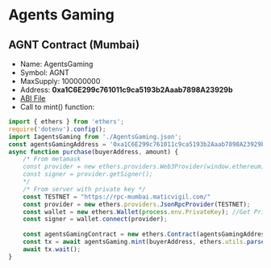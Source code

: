 # Agents Gaming

## AGNT Contract (Mumbai)
- Name: AgentsGaming
- Symbol: AGNT
- MaxSupply: 100000000
- Address: **0xa1C6E299c761011c9ca5193b2Aaab7898A23929b**
- [ABI File](https://github.com/rpmaya/AgentsGaming/blob/main/artifacts/contracts/AgentsGaming.sol/AgentsGaming.json)
- Call to mint() function:
```javascript
import { ethers } from 'ethers';
require('dotenv').config();
import IagentsGaming from './AgentsGaming.json';
const agentsGamingAddress = '0xa1C6E299c761011c9ca5193b2Aaab7898A23929b';
async function purchase(buyerAddress, amount) {
    /* From metamask
    const provider = new ethers.providers.Web3Provider(window.ethereum);
    const signer = provider.getSigner();
    */
    /* From server with private key */
    const TESTNET = "https://rpc-mumbai.maticvigil.com/"
    const provider = new ethers.providers.JsonRpcProvider(TESTNET);
    const wallet = new ethers.Wallet(process.env.PrivateKey); //Get PrivateKey with dotenv (.env: PrivateKey=xxx)
    const signer = wallet.connect(provider);
   
    const agentsGamingContract = new ethers.Contract(agentsGamingAddress, IagentsGaming, signer); 
    const tx = await agentsGaming.mint(buyerAddress, ethers.utils.parseEther(amount)); 
    await tx.wait();
}
```

